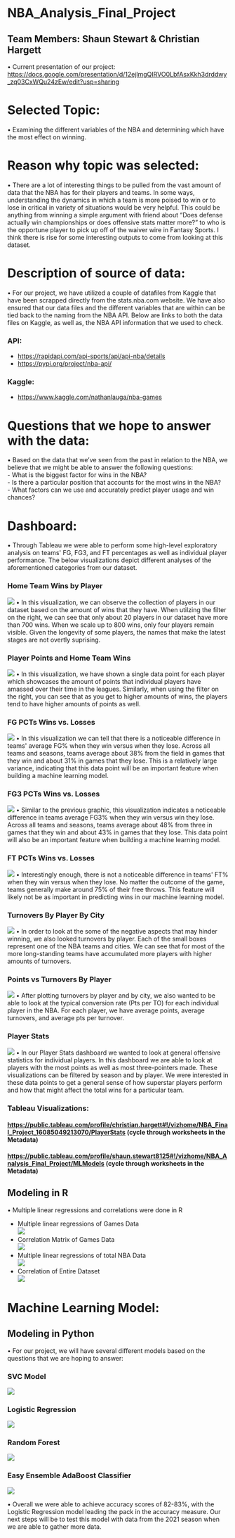 # NBA_Analysis_Final_Project

## Team Members: Shaun Stewart & Christian Hargett

•	Current presentation of our project: https://docs.google.com/presentation/d/12ejlmgQIRVO0LbfAsxKkh3drddwy_zq03CxWQu24zEw/edit?usp=sharing

# Selected Topic: 
•	Examining the different variables of the NBA and determining which have the most effect on winning.

# Reason why topic was selected: 
•	There are a lot of interesting things to be pulled from the vast amount of data that the NBA has for their players and teams. In some ways, understanding the dynamics in which a   team is more poised to win or to lose in critical in variety of situations would be very helpful. This could be anything from winning a simple argument with friend about “Does     defense actually win championships or does offensive stats matter more?” to who is the opportune player to pick up off of the waiver wire in Fantasy Sports. I think there is       rise for some interesting outputs to come from looking at this dataset. 

# Description of source of data:
•	 For our project, we have utilized a couple of datafiles from Kaggle that have been scrapped directly from the stats.nba.com website. We have also ensured that our data files and the different variables that are within can be tied back to the naming from the NBA API. Below are links to both the data files on Kaggle, as well as, the NBA API information that we used to check. 
### API:
-    https://rapidapi.com/api-sports/api/api-nba/details <br>
-    https://pypi.org/project/nba-api/ <br>

### Kaggle:
-    https://www.kaggle.com/nathanlauga/nba-games

# Questions that we hope to answer with the data:
•	Based on the data that we’ve seen from the past in relation to the NBA, we believe that we might be able to answer the following questions: <br>
    - What is the biggest factor for wins in the NBA? <br>
    - Is there a particular position that accounts for the most wins in the NBA? <br>
    - What factors can we use and accurately predict player usage and win chances? <br>
    
# Dashboard: <br>

•	Through Tableau we were able to perform some high-level exploratory analysis on teams' FG, FG3, and FT percentages as well as individual player performance. The below visualizations depict different analyses of the aforementioned categories from our dataset.

### Home Team Wins by Player
![](https://github.com/Stewartsl17/NBA_Analysis_Final_Project/blob/main/Images/Home%20Team%20Wins%20By%20Player%20-%20Tableau.png)
•	In this visualization, we can observe the collection of players in our dataset based on the amount of wins that they have. When utilzing the filter on the right, we can see that only about 20 players in our dataset have more than 700 wins. When we scale up to 800 wins, only four players remain visible. Given the longevity of some players, the names that make the latest stages are not overtly suprising.

### Player Points and Home Team Wins
![](https://github.com/Stewartsl17/NBA_Analysis_Final_Project/blob/main/Images/Pts%20and%20Home%20Team%20Wins%20-%20Tableau.png)
•	In this visualization, we have shown a single data point for each player which showcases the amount of points that individual players have amassed over their time in the leagues. Similarly, when using the filter on the right, you can see that as you get to higher amounts of wins, the players tend to have higher amounts of points as well.

### FG PCTs Wins vs. Losses
![](https://github.com/christianhargett/NBA_Analysis_Final_Project/blob/main/Images/FG%20PCTs%20Wins%20vs.%20Losses.png)
•	In this visualization we can tell that there is a noticeable difference in teams' average FG% when they win versus when they lose. Across all teams and seasons, teams average about 38% from the field in games that they win and about 31% in games that they lose. This is a relatively large variance, indicating that this data point will be an important feature when building a machine learning model.

### FG3 PCTs Wins vs. Losses
![](https://github.com/christianhargett/NBA_Analysis_Final_Project/blob/main/Images/FG3%20PCTs%20Wins%20vs.%20Losses.png)
•	Similar to the previous graphic, this visualization indicates a noticeable difference in teams average FG3% when they win versus win they lose. Across all teams and seasons, teams average about 48% from three in games that they win and about 43% in games that they lose. This data point will also be an important feature when building a machine learning model.

### FT PCTs Wins vs. Losses
![](https://github.com/christianhargett/NBA_Analysis_Final_Project/blob/main/Images/FT%20PCTs%20Wins%20vs%20Losses.png)
•	Interestingly enough, there is not a noticeable difference in teams' FT% when they win versus when they lose. No matter the outcome of the game, teams generally make around 75% of their free throws. This feature will likely not be as important in predicting wins in our machine learning model.

### Turnovers By Player By City
![](https://github.com/Stewartsl17/NBA_Analysis_Final_Project/blob/main/Images/Turnovers%20by%20Player%20and%20City%20-%20Tableau.png)
•	In order to look at the some of the negative aspects that may hinder winning, we also looked turnovers by player. Each of the small boxes represent one of the NBA teams and cities. We can see that for most of the more long-standing teams have accumulated more players with higher amounts of turnovers.

### Points vs Turnovers By Player
![](https://github.com/Stewartsl17/NBA_Analysis_Final_Project/blob/main/Images/Pts%20vs%20TO%20-%20Tableau.png)
•	After plotting turnovers by player and by city, we also wanted to be able to look at the typical conversion rate (Pts per TO) for each individual player in the NBA. For each player, we have average points, average turnovers, and average pts per turnover.

### Player Stats
![](https://github.com/christianhargett/NBA_Analysis_Final_Project/blob/main/Player%20Stats.png)
•	In our Player Stats dashboard we wanted to look at general offensive statistics for individual players. In this dashboard we are able to look at players with the most points as well as most three-pointers made. These visualizations can be filtered by season and by player. We were interested in these data points to get a general sense of how superstar players perform and how that might affect the total wins for a particular team.

### Tableau Visualizations:
#### https://public.tableau.com/profile/christian.hargett#!/vizhome/NBA_Final_Project_16085049213070/PlayerStats  (cycle through worksheets in the Metadata)
#### https://public.tableau.com/profile/shaun.stewart8125#!/vizhome/NBA_Analysis_Final_Project/MLModels (cycle through worksheets in the Metadata)

## Modeling in R 
•	Multiple linear regressions and correlations were done in R <br>
-	Multiple linear regressions of Games Data <br>
    ![](https://github.com/christianhargett/NBA_Analysis_Final_Project/blob/main/Images/Games%20Model%20-%20Multiple%20Regression.png)
-	Correlation Matrix of Games Data <br>
    ![](https://github.com/christianhargett/NBA_Analysis_Final_Project/blob/main/Images/Games_Heatmap.png) <br>
-	Multiple linear regressions of total NBA Data <br>
    ![](https://github.com/christianhargett/NBA_Analysis_Final_Project/blob/main/Images/All%20Data%20Model%20-%20Multiple%20Regression.png)
-	Correlation of Entire Dataset <br>
    ![](https://github.com/christianhargett/NBA_Analysis_Final_Project/blob/main/Images/NBA%20Data%20Heatmap.png)
    
# Machine Learning Model:

## Modeling in Python
•	For our project, we will have several different models based on the questions that we are hoping to answer: 

### SVC Model <br>
  ![](https://github.com/christianhargett/NBA_Analysis_Final_Project/blob/main/Images/SVC%20Model%20-%20ML%20Modeling.png)
### Logistic Regression <br>
  ![](https://github.com/christianhargett/NBA_Analysis_Final_Project/blob/main/Images/Logistic%20Regression%20-%20ML%20Modeling.png)
### Random Forest <br>
  ![](https://github.com/christianhargett/NBA_Analysis_Final_Project/blob/main/Images/Random%20Forest%20-%20ML%20Modeling.png)
### Easy Ensemble AdaBoost Classifier <br>
  ![](https://github.com/christianhargett/NBA_Analysis_Final_Project/blob/main/Images/EA%20Classifier%20-%20ML%20Modeling.png)
  
  •	Overall we were able to achieve accuracy scores of 82-83%, with the Logistic Regression model leading the pack in the accuracy measure. Our next steps will be to test this model with data from the 2021 season when we are able to gather more data.
